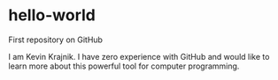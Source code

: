 # hello-world
First repository on GitHub

I am Kevin Krajnik.  I have zero experience with GitHub and would like to learn more about this powerful tool for computer programming.
